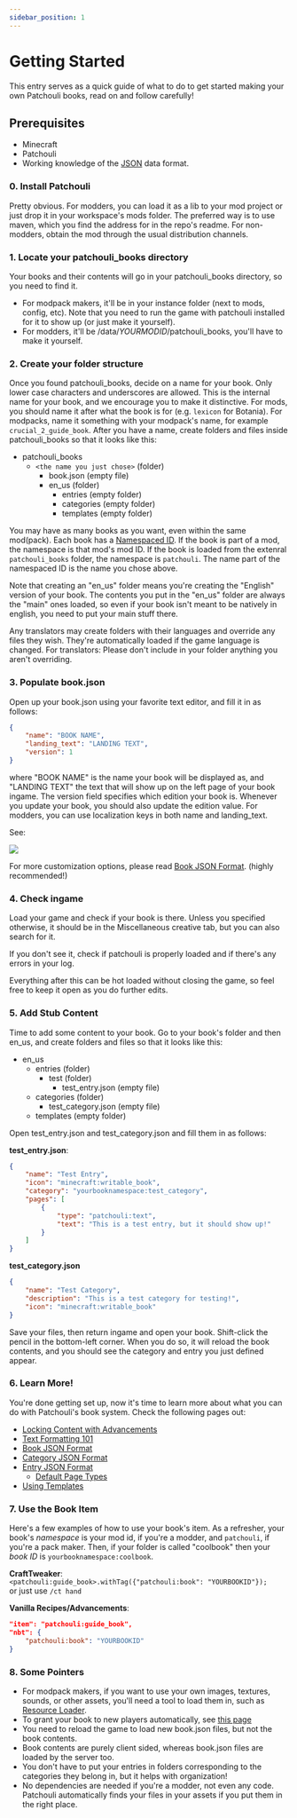 ```yaml
---
sidebar_position: 1
---
```


# Getting Started

This entry serves as a quick guide of what to do to get started making your own Patchouli
books, read on and follow carefully!

## Prerequisites
* Minecraft
* Patchouli
* Working knowledge of the [JSON](https://en.wikipedia.org/wiki/JSON) data format.

### 0. Install Patchouli
Pretty obvious. For modders, you can load it as a lib to your mod project or just drop it
in your workspace's mods folder. The preferred way is to use maven, which you find the
address for in the repo's readme.  For non-modders, obtain the mod through the usual
distribution channels.

### 1. Locate your patchouli_books directory
Your books and their contents will go in your patchouli_books directory, so you need to
find it.
* For modpack makers, it'll be in your instance folder (next to mods, config, etc). Note
  that you need to run the game with patchouli installed for it to show up (or just make
  it yourself).
* For modders, it'll be /data/_YOURMODID_/patchouli_books, you'll have to make it
  yourself.

### 2. Create your folder structure
Once you found patchouli_books, decide on a name for your book. Only lower case characters
and underscores are allowed. This is the internal name for your book, and we encourage you
to make it distinctive. For mods, you should name it after what the book is for
(e.g. `lexicon` for Botania). For modpacks, name it something with your modpack's name,
for example `crucial_2_guide_book`. After you have a name, create folders and files inside
patchouli_books so that it looks like this:

* patchouli_books
    * `<the name you just chose>` (folder)
        * book.json (empty file)
        * en_us (folder)
            * entries (empty folder)
            * categories (empty folder)
            * templates (empty folder)

You may have as many books as you want, even within the same mod(pack).  Each book has a
[Namespaced ID](https://minecraft.fandom.com/wiki/Namespaced_ID). If the book is part of a
mod, the namespace is that mod's mod ID. If the book is loaded from the extenral
`patchouli_books` folder, the namespace is `patchouli`. The name part of the namespaced ID
is the name you chose above.

Note that creating an "en_us" folder means you're creating the "English" version of your
book. The contents you put in the "en_us" folder are always the "main" ones loaded, so
even if your book isn't meant to be natively in english, you need to put your main stuff
there.

Any translators may create folders with their languages and override any files they
wish. They're automatically loaded if the game language is changed. For translators:
Please don't include in your folder anything you aren't overriding.

### 3. Populate book.json
Open up your book.json using your favorite text editor, and fill it in as follows:

```json
{
	"name": "BOOK NAME",
	"landing_text": "LANDING TEXT",
	"version": 1
}
```

where "BOOK NAME" is the name your book will be displayed as, and "LANDING TEXT" the text
that will show up on the left page of your book ingame. The version field specifies which
edition your book is. Whenever you update your book, you should also update the edition
value. For modders, you can use localization keys in both name and landing_text.

See:  

![](https://i.imgur.com/lsdDrrk.png)

For more customization options, please read [Book JSON
Format](/docs/patchouli-basics/book-json). (highly recommended!)

### 4. Check ingame
Load your game and check if your book is there. Unless you specified otherwise, it should
be in the Miscellaneous creative tab, but you can also search for it.

If you don't see it, check if patchouli is properly loaded and if there's any errors in
your log.

Everything after this can be hot loaded without closing the game, so feel free to keep it
open as you do further edits.

### 5. Add Stub Content
Time to add some content to your book. Go to your book's folder and then en_us, and create
folders and files so that it looks like this:

* en_us
    * entries (folder)
        * test (folder)
            * test_entry.json (empty file)
    * categories (folder)
        * test_category.json (empty file)
    * templates (empty folder)

Open test_entry.json and test_category.json and fill them in as follows:

**test_entry.json**:
```json
{
    "name": "Test Entry",
    "icon": "minecraft:writable_book",
    "category": "yourbooknamespace:test_category",
    "pages": [
        {
            "type": "patchouli:text",
            "text": "This is a test entry, but it should show up!"
        }
    ]
}
```

**test_category.json**
```json
{
	"name": "Test Category",
	"description": "This is a test category for testing!",
	"icon": "minecraft:writable_book"
}
```

Save your files, then return ingame and open your book. Shift-click the pencil in the
bottom-left corner. When you do so, it will reload the book contents, and you should see
the category and entry you just defined appear.

### 6. Learn More!

You're done getting set up, now it's time to learn more about what you can do with
Patchouli's book system. Check the following pages out:

* [Locking Content with Advancements](/docs/patchouli-basics/advancement-locking)
* [Text Formatting 101](/docs/patchouli-basics/text-formatting)
* [Book JSON Format](/docs/patchouli-basics/book-json)
* [Category JSON Format](/docs/patchouli-basics/category-json)
* [Entry JSON Format](/docs/patchouli-basics/entry-json)
    * [Default Page Types](/docs/patchouli-basics/page-types)
* [Using Templates](/docs/patchouli-basics/templates)

### 7. Use the Book Item

Here's a few examples of how to use your book's item. As a refresher, your book's
*namespace* is your mod id, if you're a modder, and `patchouli`, if you're a pack
maker. Then, if your folder is called "coolbook" then your *book ID* is
`yourbooknamespace:coolbook`.

**CraftTweaker**:  
`<patchouli:guide_book>.withTag({"patchouli:book": "YOURBOOKID"});`  
or just use `/ct hand`

**Vanilla Recipes/Advancements**:
```json
"item": "patchouli:guide_book",
"nbt": {
    "patchouli:book": "YOURBOOKID"
}
```

### 8. Some Pointers

* For modpack makers, if you want to use your own images, textures, sounds, or other
  assets, you'll need a tool to load them in, such as [Resource
  Loader](https://minecraft.curseforge.com/projects/resource-loader).
* To grant your book to new players automatically, see [this
  page](/docs/patchouli-basics/giving-new)
* You need to reload the game to load new book.json files, but not the book contents.
* Book contents are purely client sided, whereas book.json files are loaded by the server
  too.
* You don't have to put your entries in folders corresponding to the categories they
  belong in, but it helps with organization!
* No dependencies are needed if you're a modder, not even any code. Patchouli
  automatically finds your files in your assets if you put them in the right place.
